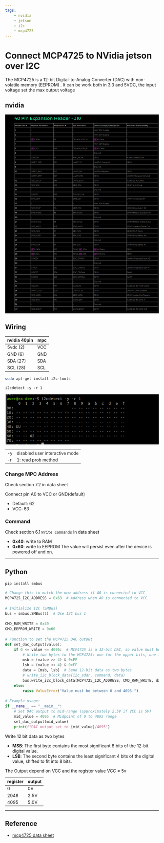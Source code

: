 ```yaml
---
tags:
    - nvidia
    - jetson
    - i2c
    - mcp4725
---
```


# Connect MCP4725 to NVidia jetson over I2C
The MCP4725 is a 12-bit Digital-to-Analog Converter (DAC) with non-volatile memory (EEPROM) .
It can be work both in 3.3 and 5VDC, the input voltage set the max output voltage

## nvidia 

![alt text](images/j10-i2c-gpio.png)

## Wiring

| nvidia 40pin  | mpc  |
|---|---|
| 5vdc (2) | VCC  |
| GND (6)  | GND  |
| SDA (27) | SDA  |
| SCL (28) | SCL  |


```bash
sudo apt-get install i2c-tools
```

```
i2cdetect -y -r 1
```
![alt text](image.png)

|   |   |
|---|---|
| -y  | disabled user interactive mode  |
| -r | 1: read prob method


### Change MPC Address
Check section 7.2 in data sheet


Connect pin A0 to VCC or GND(default)

- Default: 62
- VCC: 63


### Command
Check section 6.1 `Write commands` in data sheet

- **0x40**: write to RAM
- **0x60**: write to EEPROM The value will persist even after the device is powered off and on.

---

## Python 

```
pip install smbus
```

```python
# Change this to match the new address if A0 is connected to VCC
MCP4725_I2C_ADDRESS = 0x63  # Address when A0 is connected to VCC

# Initialize I2C (SMBus)
bus = smbus.SMBus(1)  # Use I2C bus 1 

CMD_RAM_WRITE = 0x40
CMD_EEPROM_WRITE = 0x60

# Function to set the MCP4725 DAC output
def set_dac_output(value):
    if 0 <= value <= 4095:  # MCP4725 is a 12-bit DAC, so value must be between 0 and 4095
        # Write two bytes to the MCP4725: one for the upper bits, one for the lower bits
        msb = (value >> 4) & 0xFF
        lsb = (value << 4) & 0xFF
        data = [msb, lsb]  # Send 12-bit data as two bytes
        # write_i2c_block_data(i2c_addr, command, data)
        bus.write_i2c_block_data(MCP4725_I2C_ADDRESS, CMD_RAM_WRITE, data)
    else:
        raise ValueError("Value must be between 0 and 4095.")

# Example usage:
if __name__ == "__main__":
    # Set DAC output to mid-range (approximately 2.5V if VCC is 5V)
    mid_value = 4095  # Midpoint of 0 to 4095 range
    set_dac_output(mid_value)
    print(f"DAC output set to {mid_value}/4095")
```

Write 12 bit data as two bytes 
- **MSB**: The first byte contains the most significant 8 bits of the 12-bit digital value.
- **LSB**: The second byte contains the least significant 4 bits of the digital value, shifted to fit into 8 bits.

The Output depend on VCC and the register value
VCC = 5v




| register  | output  |
|---|---|
| 0  | 0V  |
| 2048  | 2.5V  |
| 4095  | 5.0V  |


---

## Reference
- [mcp4725 data sheet](https://ww1.microchip.com/downloads/en/devicedoc/22039d.pdf)